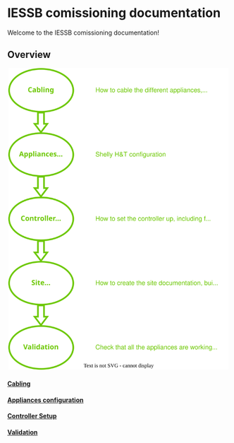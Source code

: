 # IESSB comissioning documentation

Welcome to the IESSB comissioning documentation!

## Overview

<div align=center>
<img width="500" src="./_img/intro/steps-overview.drawio.svg"/>
</div>

#### [Cabling](1_cabling/diagram)

#### [Appliances configuration](2_app_conf/wagomid)

#### [Controller Setup](3_cc100/deployment)

#### [Validation](5_Validation/validation)


